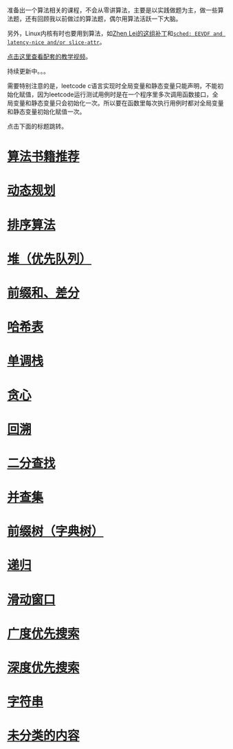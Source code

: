 <!--
华为可信考试练习题目:

算法类型 LeetCode题目

done 滑动窗口 1208 209 1004
done 前缀和、差分 1094 1109 253
done 递归 698 776 726
done DFS 200 695 934
done BFS 126 127 752
done 单调栈 503 739 496
done 字典树 648 208 692
done 并查集 1202 1135 737
done HASH 974 347 451
done 堆和优先级队列 1845 1882 355
done 字符串 393 1247 1850
done 贪心 1540 452
done 二分查找 1060 33 1818
done 回溯 79 78 498
done 时间区间类 57 253(会员)
done 系统设计题 635(会员) 379(会员) 1396
done 系统题 631(会员) 208(字典树) 146 355 635(会员) 901 1396 1500(会员) 1603
-->

准备出一个算法相关的课程，不会从零讲算法，主要是以实践做题为主，做一些算法题，还有回顾我以前做过的算法题，偶尔用算法活跃一下大脑。

另外，Linux内核有时也要用到算法，如[Zhen Lei的这组补丁](https://lore.kernel.org/lkml/20221102084921.1615-1-thunder.leizhen@huawei.com/)和[`sched: EEVDF and latency-nice and/or slice-attr`](https://chenxiaosong.com/course/kernel/patch/sched-EEVDF-and-latency-nice-and-or-slice-attr.html)。

[点击这里查看配套的教学视频](https://chenxiaosong.com/course/algorithm/video.html)。

持续更新中。。。

需要特别注意的是，leetcode c语言实现时全局变量和静态变量只能声明，不能初始化赋值，因为leetcode运行测试用例时是在一个程序里多次调用函数接口，全局变量和静态变量只会初始化一次。所以要在函数里每次执行用例时都对全局变量和静态变量初始化赋值一次。

点击下面的标题跳转。

# [算法书籍推荐](https://chenxiaosong.com/course/algorithm/book.html)

# [动态规划](https://chenxiaosong.com/course/algorithm/dynamic-programming.html)

# [排序算法](https://chenxiaosong.com/course/algorithm/sort.html)

# [堆（优先队列）](https://chenxiaosong.com/course/algorithm/heap-priority-queue.html)

# [前缀和、差分](https://chenxiaosong.com/course/algorithm/prefix-sum.html)

# [哈希表](https://chenxiaosong.com/course/algorithm/hash-table.html)

# [单调栈](https://chenxiaosong.com/course/algorithm/monotonic-stack.html)

# [贪心](https://chenxiaosong.com/course/algorithm/greedy.html)

# [回溯](https://chenxiaosong.com/course/algorithm/backtracking.html)

# [二分查找](https://chenxiaosong.com/course/algorithm/binary-search.html)

# [并查集](https://chenxiaosong.com/course/algorithm/union-find.html)

# [前缀树（字典树）](https://chenxiaosong.com/course/algorithm/trie.html)

# [递归](https://chenxiaosong.com/course/algorithm/recursion.html)

# [滑动窗口](https://chenxiaosong.com/course/algorithm/sliding-window.html)

# [广度优先搜索](https://chenxiaosong.com/course/algorithm/breadth-first-search.html)

# [深度优先搜索](https://chenxiaosong.com/course/algorithm/depth-first-search.html)

# [字符串](https://chenxiaosong.com/course/algorithm/string.html)

# [未分类的内容](https://chenxiaosong.com/course/algorithm/other.html)

